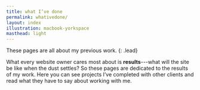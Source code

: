 ```yaml
---
title: what I’ve done
permalink: whativedone/
layout: index
illustration: macbook-yorkspace
masthead: light
---
```


These pages are all about my previous work.
{: .lead}

What every website owner cares most about is **results**---what will the site be like when the dust settles? So these pages are dedicated to the results of my work. Here you can see projects I’ve completed with other clients and read what they have to say about working with me.
